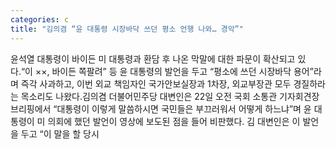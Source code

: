 ```yaml
---
categories: c
title: "김의겸 “윤 대통령 시장바닥 쓰던 평소 언행 나와… 경악”"
---
```

윤석열 대통령이 바이든 미 대통령과 환담 후 나온 막말에 대한 파문이 확산되고 있다.“이 ××, 바이든 쪽팔려” 등 윤 대통령의 발언을 두고 “평소에 쓰던 시장바닥 용어”라며 즉각 사과하고, 이번 외교 책임자인 국가안보실장과 1차장, 외교부장관 모두 경질하라는 목소리도 나왔다.김의겸 더불어민주당 대변인은 22일 오전 국회 소통관 기자회견장 브리핑에서 “대통령이 이렇게 말씀하시면 국민들은 부끄러워서 어떻게 하느냐”며 윤 대통령이 미 의회에 했던 발언이 영상에 보도된 점을 들어 비판했다. 김 대변인은 이 발언을 두고 “이 말을 할 당시